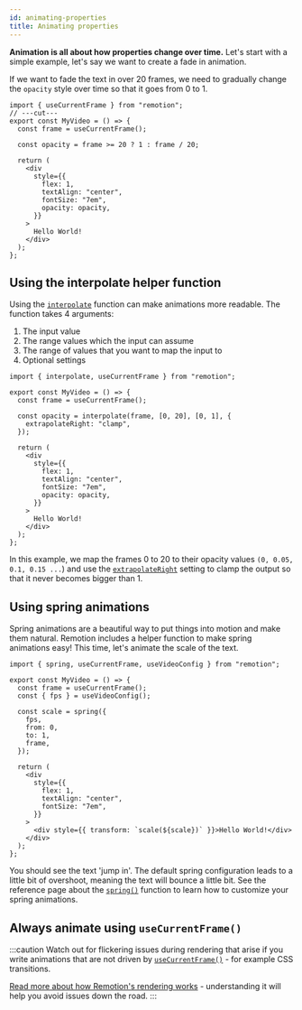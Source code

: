 ```yaml
---
id: animating-properties
title: Animating properties
---
```


**Animation is all about how properties change over time.**
Let's start with a simple example, let's say we want to create a fade in animation.

If we want to fade the text in over 20 frames, we need to gradually change the `opacity` style over time so that it goes from 0 to 1.

```tsx twoslash {4, 12}
import { useCurrentFrame } from "remotion";
// ---cut---
export const MyVideo = () => {
  const frame = useCurrentFrame();

  const opacity = frame >= 20 ? 1 : frame / 20;

  return (
    <div
      style={{
        flex: 1,
        textAlign: "center",
        fontSize: "7em",
        opacity: opacity,
      }}
    >
      Hello World!
    </div>
  );
};
```

## Using the interpolate helper function

Using the [`interpolate`](/docs/interpolate) function can make animations more readable.
The function takes 4 arguments:

1. The input value
2. The range values which the input can assume
3. The range of values that you want to map the input to
4. Optional settings

```tsx twoslash {6-8, 16}
import { interpolate, useCurrentFrame } from "remotion";

export const MyVideo = () => {
  const frame = useCurrentFrame();

  const opacity = interpolate(frame, [0, 20], [0, 1], {
    extrapolateRight: "clamp",
  });

  return (
    <div
      style={{
        flex: 1,
        textAlign: "center",
        fontSize: "7em",
        opacity: opacity,
      }}
    >
      Hello World!
    </div>
  );
};
```

In this example, we map the frames 0 to 20 to their opacity values `(0, 0.05, 0.1, 0.15 ...`) and use the [`extrapolateRight`](/docs/interpolate#extrapolateright) setting to clamp the output so that it never becomes bigger than 1.

## Using spring animations

Spring animations are a beautiful way to put things into motion and make them natural. Remotion includes a helper function to make spring animations easy! This time, let's animate the scale of the text.

```tsx twoslash {7-12, 22}
import { spring, useCurrentFrame, useVideoConfig } from "remotion";

export const MyVideo = () => {
  const frame = useCurrentFrame();
  const { fps } = useVideoConfig();

  const scale = spring({
    fps,
    from: 0,
    to: 1,
    frame,
  });

  return (
    <div
      style={{
        flex: 1,
        textAlign: "center",
        fontSize: "7em",
      }}
    >
      <div style={{ transform: `scale(${scale})` }}>Hello World!</div>
    </div>
  );
};
```

You should see the text 'jump in'. The default spring configuration leads to a little bit of overshoot, meaning the text will bounce a little bit. See the reference page about the [`spring()`](/docs/spring) function to learn how to customize your spring animations.

## Always animate using `useCurrentFrame()`

:::caution
Watch out for flickering issues during rendering that arise if you write animations that are not driven by [`useCurrentFrame()`](/docs/use-current-frame) - for example CSS transitions.

[Read more about how Remotion's rendering works](/docs/flickering) - understanding it will help you avoid issues down the road.
:::
